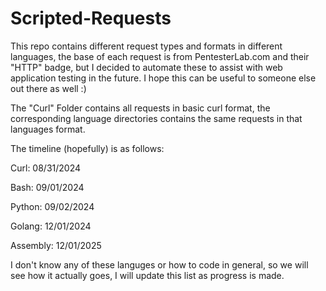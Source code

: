 # Scripted-Requests
This repo contains different request types and formats in different languages, the base of each request is from PentesterLab.com and their "HTTP" badge, but I decided to automate these to assist with web application testing in the future.
I hope this can be useful to someone else out there as well :) 

The "Curl" Folder contains all requests in basic curl format, the corresponding language directories contains the same requests in that languages format.

The timeline (hopefully) is as follows:

Curl: 08/31/2024

Bash: 09/01/2024

Python: 09/02/2024

Golang: 12/01/2024

Assembly: 12/01/2025

I don't know any of these languges or how to code in general, so we will see how it actually goes, I will update this list as progress is made.
